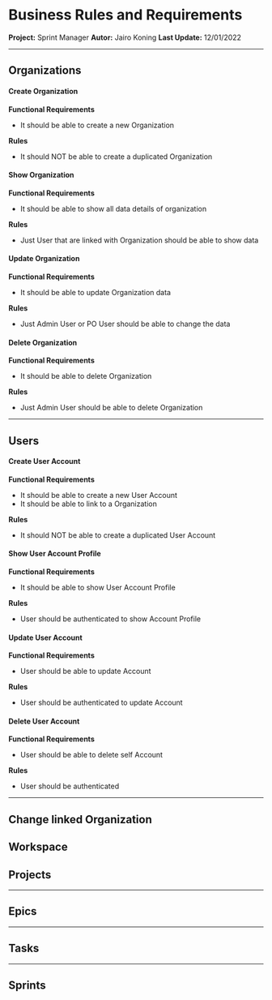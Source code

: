 # Business Rules and Requirements
**Project:** Sprint Manager
**Autor:** Jairo Koning
**Last Update:** 12/01/2022

---

## Organizations

#### Create Organization

**Functional Requirements**

- It should be able to create a new Organization

**Rules**

- It should NOT be able to create a duplicated Organization

#### Show Organization

**Functional Requirements**

- It should be able to show all data details of organization

**Rules**

- Just User that are linked with Organization should be able to show data

#### Update Organization

**Functional Requirements**

- It should be able to update Organization data

**Rules**

- Just Admin User or PO User should be able to change the data

#### Delete Organization

**Functional Requirements**

- It should be able to delete Organization

**Rules**

- Just Admin User should be able to delete Organization

---
## Users

#### Create User Account

**Functional Requirements**

- It should be able to create a new User Account
- It should be able to link to a Organization

**Rules**

- It should NOT be able to create a duplicated User Account

#### Show User Account Profile

**Functional Requirements**

- It should be able to show User Account Profile

**Rules**

- User should be authenticated to show Account Profile

#### Update User Account

**Functional Requirements**

- User should be able to update Account

**Rules**

- User should be authenticated to update Account

#### Delete User Account

**Functional Requirements**

- User should be able to delete self Account

**Rules**

- User should be authenticated

___

## Change linked Organization

## Workspace

## Projects

---
## Epics

---
## Tasks

---
## Sprints

